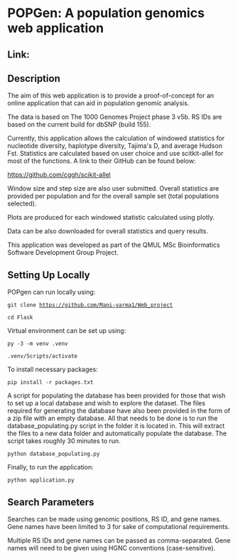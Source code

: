 # POPGen: A population genomics web application

## Link: 

## Description

The aim of this web application is to provide a proof-of-concept for an online application that can aid in population genomic analysis.

The data is based on The 1000 Genomes Project phase 3 v5b. RS IDs are based on the current build for dbSNP (build 155). 

Currently, this application allows the calculation of windowed statistics for nucleotide diversity, haplotype diversity, Tajima's D, and average Hudson Fst. Statistics are calculated based on user choice and use scitkit-allel for most of the functions. A link to their GitHub can be found below:

https://github.com/cggh/scikit-allel

Window size and step size are also user submitted. Overall statistics are provided per population and for the overall sample set (total populations selected). 

Plots are produced for each windowed statistic calculated using plotly. 

Data can be also downloaded for overall statistics and query results.

This application was developed as part of the QMUL MSc Bioinformatics Software Development Group Project. 


## Setting Up Locally
POPgen can run locally using: 

<code>git clone https://github.com/Mani-varma1/Web_project</code> 

<code>cd Flask</code>   

Virtual environment can be set up using:  

<code>py -3 -m venv .venv</code>

<code>.venv/Scripts/activate</code>  

To install necessary packages: 

<code>pip install -r packages.txt</code>  

A script for populating the database has been provided for those that wish to set up a local database and wish to explore the dataset. The files required for generating the database have also been provided in the form of a zip file with an empty database. All that needs to be done is to run the database_populating.py script in the folder it is located in. This will extract the files to a new data folder and automatically populate the database. The script takes roughly 30 minutes to run.  

<code>python database_populating.py</code>

Finally, to run the application: 

<code>python application.py</code>  

## Search Parameters

Searches can be made using genomic positions, RS ID, and gene names. Gene names have been limited to 3 for sake of computational requirements. 

Multiple RS IDs and gene names can be passed as comma-separated. Gene names will need to be given using HGNC conventions (case-sensitive). 

